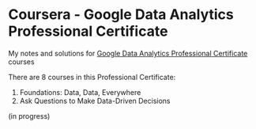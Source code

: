 # Coursera - Google Data Analytics Professional Certificate
My notes and solutions for [Google Data Analytics Professional Certificate](https://www.coursera.org/professional-certificates/google-data-analytics) courses

There are 8 courses in this Professional Certificate:
1) Foundations: Data, Data, Everywhere
2) Ask Questions to Make Data-Driven Decisions

(in progress)
